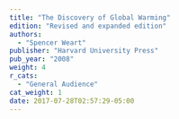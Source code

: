 ```yaml
---
title: "The Discovery of Global Warming"
edition: "Revised and expanded edition"
authors:
  - "Spencer Weart"
publisher: "Harvard University Press"
pub_year: "2008"
weight: 4
r_cats:
  - "General Audience"
cat_weight: 1
date: 2017-07-28T02:57:29-05:00
---
```

